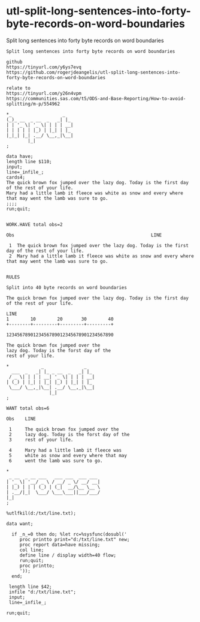 # utl-split-long-sentences-into-forty-byte-records-on-word-boundaries
Split long sentences into forty byte records on word boundaries

    Split long sentences into forty byte records on word boundaries                                                             
                                                                                                                                
    github                                                                                                                      
    https://tinyurl.com/y6ys7evq                                                                                                
    https://github.com/rogerjdeangelis/utl-split-long-sentences-into-forty-byte-records-on-word-boundaries                      
                                                                                                                                
    relate to                                                                                                                   
    https://tinyurl.com/y26n4vpm                                                                                                
    https://communities.sas.com/t5/ODS-and-Base-Reporting/How-to-avoid-splitting/m-p/554962                                     
                                                                                                                                
    *_                   _                                                                                                      
    (_)_ __  _ __  _   _| |_                                                                                                    
    | | '_ \| '_ \| | | | __|                                                                                                   
    | | | | | |_) | |_| | |_                                                                                                    
    |_|_| |_| .__/ \__,_|\__|                                                                                                   
            |_|                                                                                                                 
    ;                                                                                                                           
                                                                                                                                
    data have;                                                                                                                  
    length line $110;                                                                                                           
    input;                                                                                                                      
    line=_infile_;                                                                                                              
    cards4;                                                                                                                     
    The quick brown fox jumped over the lazy dog. Today is the first day of the rest of your life.                              
    Mary had a little lamb it fleece was white as snow and every where that may went the lamb was sure to go.                   
    ;;;;                                                                                                                        
    run;quit;                                                                                                                   
                                                                                                                                
                                                                                                                                
    WORK.HAVE total obs=2                                                                                                       
                                                                                                                                
    Obs                                                   LINE                                                                  
                                                                                                                                
     1  The quick brown fox jumped over the lazy dog. Today is the first day of the rest of your life.                          
     2  Mary had a little lamb it fleece was white as snow and every where that may went the lamb was sure to go.               
                                                                                                                                
                                                                                                                                
    RULES                                                                                                                       
                                                                                                                                
    Split into 40 byte records on word boundaries                                                                               
                                                                                                                                
    The quick brown fox jumped over the lazy dog. Today is the first day of the rest of your life.                              
                                                                                                                                
    LINE                                                                                                                        
    1        10        20       30        40                                                                                    
    +--------+---------+---------+---------+                                                                                    
                                                                                                                                
    1234567890123456789012345678901234567890                                                                                    
                                                                                                                                
    The quick brown fox jumped over the                                                                                         
    lazy dog. Today is the forst day of the                                                                                     
    rest of your life.                                                                                                          
                                                                                                                                
    *            _               _                                                                                              
      ___  _   _| |_ _ __  _   _| |_                                                                                            
     / _ \| | | | __| '_ \| | | | __|                                                                                           
    | (_) | |_| | |_| |_) | |_| | |_                                                                                            
     \___/ \__,_|\__| .__/ \__,_|\__|                                                                                           
                    |_|                                                                                                         
    ;                                                                                                                           
                                                                                                                                
    WANT total obs=6                                                                                                            
                                                                                                                                
    Obs    LINE                                                                                                                 
                                                                                                                                
     1     The quick brown fox jumped over the                                                                                  
     2     lazy dog. Today is the forst day of the                                                                              
     3     rest of your life.                                                                                                   
                                                                                                                                
     4     Mary had a little lamb it fleece was                                                                                 
     5     white as snow and every where that may                                                                               
     6     went the lamb was sure to go.                                                                                        
                                                                                                                                
    *                                                                                                                           
     _ __  _ __ ___   ___ ___  ___ ___                                                                                          
    | '_ \| '__/ _ \ / __/ _ \/ __/ __|                                                                                         
    | |_) | | | (_) | (_|  __/\__ \__ \                                                                                         
    | .__/|_|  \___/ \___\___||___/___/                                                                                         
    |_|                                                                                                                         
    ;                                                                                                                           
                                                                                                                                
    %utlfkil(d:/txt/line.txt);                                                                                                  
                                                                                                                                
    data want;                                                                                                                  
                                                                                                                                
      if _n_=0 then do; %let rc=%sysfunc(dosubl('                                                                               
         proc printto print="d:/txt/line.txt" new;                                                                              
         proc report data=have missing;                                                                                         
         col line;                                                                                                              
         define line / display width=40 flow;                                                                                   
         run;quit;                                                                                                              
         proc printto;                                                                                                          
         '));                                                                                                                   
      end;                                                                                                                      
                                                                                                                                
     length line $42;                                                                                                           
     infile "d:/txt/line.txt";                                                                                                  
     input;                                                                                                                     
     line=_infile_;                                                                                                             
                                                                                                                                
    run;quit;                                                                                                                   
                                                                                                                                
